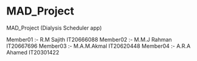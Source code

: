 # MAD_Project
 MAD_Project (Dialysis Scheduler app) 
 
Member01 :- R.M Sajith   IT20666088
Member02 :- M.M.J Rahman IT20667696 
Member03 :- M.A.M.Akmal  IT20620448
Member04 :- A.R.A Ahamed IT20301422
